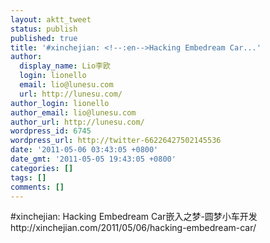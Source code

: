 ```yaml
---
layout: aktt_tweet
status: publish
published: true
title: '#xinchejian: <!--:en-->Hacking Embedream Car...'
author:
  display_name: Lio李欧
  login: lionello
  email: lio@lunesu.com
  url: http://lunesu.com/
author_login: lionello
author_email: lio@lunesu.com
author_url: http://lunesu.com/
wordpress_id: 6745
wordpress_url: http://twitter-66226427502145536
date: '2011-05-06 03:43:05 +0800'
date_gmt: '2011-05-05 19:43:05 +0800'
categories: []
tags: []
comments: []
---
```

<p>#xinchejian: <!--:en-->Hacking Embedream Car<!--:--><!--:zh-->嵌入之梦-圆梦小车开发<!--:--> http:&#47;&#47;xinchejian.com&#47;2011&#47;05&#47;06&#47;hacking-embedream-car&#47;</p>
